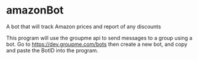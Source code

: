 # amazonBot
A bot that will track Amazon prices and report of any discounts

This program will use the groupme api to send messages to a group using a bot. 
Go to https://dev.groupme.com/bots
then create a new bot, and copy and paste the BotID into the program.
